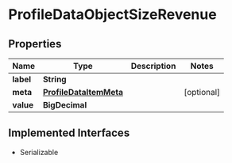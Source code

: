 

# ProfileDataObjectSizeRevenue


## Properties

Name | Type | Description | Notes
------------ | ------------- | ------------- | -------------
**label** | **String** |  | 
**meta** | [**ProfileDataItemMeta**](ProfileDataItemMeta.md) |  |  [optional]
**value** | **BigDecimal** |  | 


## Implemented Interfaces

* Serializable



